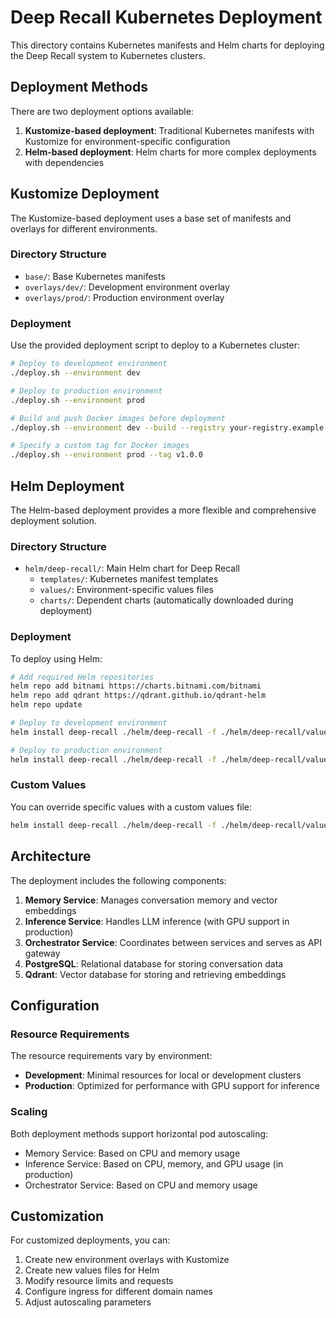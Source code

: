 # Deep Recall Kubernetes Deployment

This directory contains Kubernetes manifests and Helm charts for deploying the Deep Recall system to Kubernetes clusters.

## Deployment Methods

There are two deployment options available:

1. **Kustomize-based deployment**: Traditional Kubernetes manifests with Kustomize for environment-specific configuration
2. **Helm-based deployment**: Helm charts for more complex deployments with dependencies

## Kustomize Deployment

The Kustomize-based deployment uses a base set of manifests and overlays for different environments.

### Directory Structure

- `base/`: Base Kubernetes manifests
- `overlays/dev/`: Development environment overlay
- `overlays/prod/`: Production environment overlay

### Deployment

Use the provided deployment script to deploy to a Kubernetes cluster:

```bash
# Deploy to development environment
./deploy.sh --environment dev

# Deploy to production environment
./deploy.sh --environment prod

# Build and push Docker images before deployment
./deploy.sh --environment dev --build --registry your-registry.example.com/

# Specify a custom tag for Docker images
./deploy.sh --environment prod --tag v1.0.0
```

## Helm Deployment

The Helm-based deployment provides a more flexible and comprehensive deployment solution.

### Directory Structure

- `helm/deep-recall/`: Main Helm chart for Deep Recall
  - `templates/`: Kubernetes manifest templates
  - `values/`: Environment-specific values files
  - `charts/`: Dependent charts (automatically downloaded during deployment)

### Deployment

To deploy using Helm:

```bash
# Add required Helm repositories
helm repo add bitnami https://charts.bitnami.com/bitnami
helm repo add qdrant https://qdrant.github.io/qdrant-helm
helm repo update

# Deploy to development environment
helm install deep-recall ./helm/deep-recall -f ./helm/deep-recall/values/dev.yaml --namespace deep-recall-dev --create-namespace

# Deploy to production environment
helm install deep-recall ./helm/deep-recall -f ./helm/deep-recall/values/prod.yaml --namespace deep-recall --create-namespace
```

### Custom Values

You can override specific values with a custom values file:

```bash
helm install deep-recall ./helm/deep-recall -f ./helm/deep-recall/values/prod.yaml -f ./custom-values.yaml --namespace deep-recall --create-namespace
```

## Architecture

The deployment includes the following components:

1. **Memory Service**: Manages conversation memory and vector embeddings
2. **Inference Service**: Handles LLM inference (with GPU support in production)
3. **Orchestrator Service**: Coordinates between services and serves as API gateway
4. **PostgreSQL**: Relational database for storing conversation data
5. **Qdrant**: Vector database for storing and retrieving embeddings

## Configuration

### Resource Requirements

The resource requirements vary by environment:

- **Development**: Minimal resources for local or development clusters
- **Production**: Optimized for performance with GPU support for inference

### Scaling

Both deployment methods support horizontal pod autoscaling:

- Memory Service: Based on CPU and memory usage
- Inference Service: Based on CPU, memory, and GPU usage (in production)
- Orchestrator Service: Based on CPU and memory usage

## Customization

For customized deployments, you can:

1. Create new environment overlays with Kustomize
2. Create new values files for Helm
3. Modify resource limits and requests
4. Configure ingress for different domain names
5. Adjust autoscaling parameters 